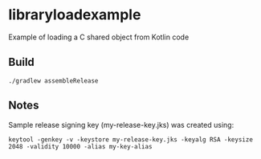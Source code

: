 # libraryloadexample
Example of loading a C shared object from Kotlin code

## Build

```
./gradlew assembleRelease
```

## Notes

Sample release signing key (my-release-key.jks) was created using:

```
keytool -genkey -v -keystore my-release-key.jks -keyalg RSA -keysize 2048 -validity 10000 -alias my-key-alias
```
